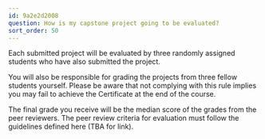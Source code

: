 ```yaml
---
id: 9a2e2d2008
question: How is my capstone project going to be evaluated?
sort_order: 50
---
```


Each submitted project will be evaluated by three randomly assigned students who have also submitted the project.

You will also be responsible for grading the projects from three fellow students yourself. Please be aware that not complying with this rule implies you may fail to achieve the Certificate at the end of the course.

The final grade you receive will be the median score of the grades from the peer reviewers. The peer review criteria for evaluation must follow the guidelines defined here (TBA for link).